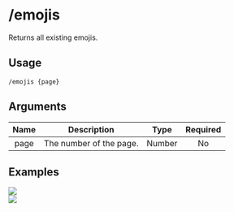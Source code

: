 # /emojis

Returns all existing emojis.

## Usage

```
/emojis {page}
```

## Arguments

| Name | Description             | Type   | Required |
| :--: | :---------------------: | :----: | :------: |
| page | The number of the page. | Number | No       |

## Examples

<img src="https://user-images.githubusercontent.com/111157596/229903621-bfe64f50-a5ab-4a75-8e1a-5d939aca5b27.png" class="rounded-corners">\
<img src="https://user-images.githubusercontent.com/111157596/229903637-dcf65e65-b6d8-4796-9031-ad6aacd314c8.png" class="rounded-corners">